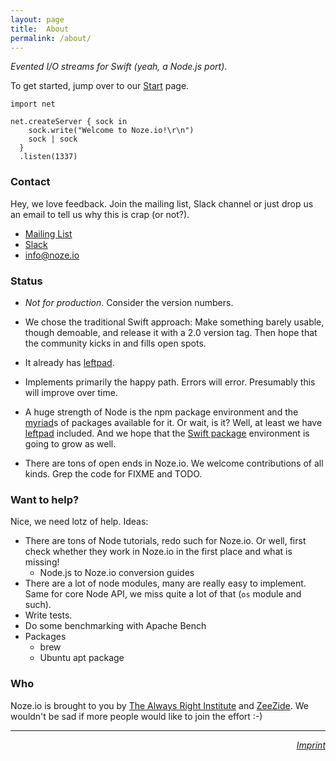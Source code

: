 ```yaml
---
layout: page
title:  About
permalink: /about/
---
```


*Evented I/O streams for Swift (yeah, a Node.js port)*.

To get started, jump over to our [Start](/start/) page.

    import net

    net.createServer { sock in
        sock.write("Welcome to Noze.io!\r\n")
        sock | sock
      }
      .listen(1337)

### Contact

Hey, we love feedback. Join the mailing list, Slack channel or just drop us
an email to tell us why this is crap (or not?).

- [Mailing List](https://groups.google.com/forum/#!forum/nozeio)
- [Slack](http://slack.noze.io)
- [info@noze.io](mailto:info@noze.io)

### Status

- *Not for production*. Consider the version numbers.

- We chose the traditional Swift approach:
  Make something barely usable, though demoable,
  and release it with a 2.0 version tag.
  Then hope that the community kicks in and fills open spots.

- It already has
  [leftpad](https://github.com/NozeIO/Noze.io/tree/develop/Sources/leftpad).

- Implements primarily the happy path. Errors will error. Presumably this
  will improve over time.

- A huge strength of Node is the npm package environment and the
  <a href="http://heathersfilm.tripod.com/script.txt" target="ext">myriad</a>s 
  of packages available for it.
  Or wait, is it? Well, at least we have
  [leftpad](https://github.com/NozeIO/Noze.io/tree/develop/Sources/leftpad)
  included.
  And we hope that the [Swift package](https://swift.org/package-manager/)
  environment is going to grow as well.

- There are tons of open ends in Noze.io. We welcome contributions of all kinds.
  Grep the code for FIXME and TODO.
  
### Want to help?

Nice, we need lotz of help. Ideas:

- There are tons of Node tutorials, redo such for Noze.io. Or well, first check 
  whether they work in Noze.io in the first place and what is missing!
  - Node.js to Noze.io conversion guides
- There are a lot of node modules, many are really easy to implement. Same for
  core Node API, we miss quite a lot of that (`os` module and such).
- Write tests.
- Do some benchmarking with Apache Bench
- Packages
  - brew
  - Ubuntu apt package

### Who

Noze.io is brought to you by
[The Always Right Institute](http://www.alwaysrightinstitute.com)
and
[ZeeZide](http://zeezide.de).
We wouldn't be sad if more people would like to join the effort :-)


<hr />

<div style="text-align: right;">
  <i><a href="http://zeezide.com/contact.html">Imprint</a></i>
</div>
